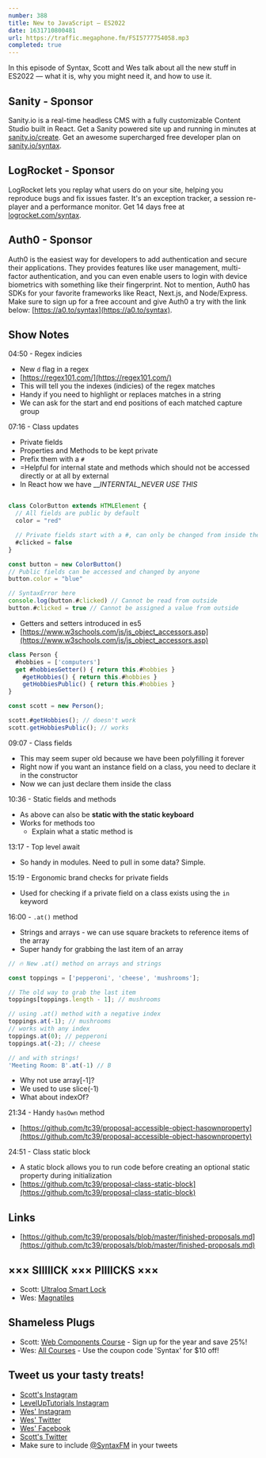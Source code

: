 ```yaml
---
number: 388
title: New to JavaScript — ES2022
date: 1631710800481
url: https://traffic.megaphone.fm/FSI5777754058.mp3
completed: true
---
```


In this episode of Syntax, Scott and Wes talk about all the new stuff in ES2022 — what it is, why you might need it, and how to use it.

## Sanity - Sponsor
Sanity.io is a real-time headless CMS with a fully customizable Content Studio built in React. Get a Sanity powered site up and running in minutes at [sanity.io/create](https://www.sanity.io/create). Get an awesome supercharged free developer plan on [sanity.io/syntax](https://www.sanity.io/syntax).

## LogRocket - Sponsor
LogRocket lets you replay what users do on your site, helping you reproduce bugs and fix issues faster. It's an exception tracker, a session re-player and a performance monitor. Get 14 days free at [logrocket.com/syntax](https://logrocket.com/syntax).

## Auth0 - Sponsor
Auth0 is the easiest way for developers to add authentication and secure their applications. They provides features like user management, multi-factor authentication, and you can even enable users to login with device biometrics with something like their fingerprint. Not to mention, Auth0 has SDKs for your favorite frameworks like React, Next.js, and Node/Express. Make sure to sign up for a free account and give Auth0 a try with the link below: [https://a0.to/syntax](https://a0.to/syntax).

## Show Notes
04:50 - Regex indicies
* New `d` flag in a regex
* [https://regex101.com/](https://regex101.com/)
* This will tell you the indexes (indicies) of the regex matches
* Handy if you need to highlight or replaces matches in a string
* We can ask for the start and end positions of each matched capture group

07:16 - Class updates
* Private fields
* Properties and Methods to be kept private 
* Prefix them with a `#` 
* =Helpful for internal state and methods which should not be accessed directly or at all by external 
* In React how we have ___INTERNTAL_NEVER USE THIS_

```jsx

class ColorButton extends HTMLElement {
  // All fields are public by default
  color = "red"

  // Private fields start with a #, can only be changed from inside the class
  #clicked = false
}

const button = new ColorButton()
// Public fields can be accessed and changed by anyone
button.color = "blue"

// SyntaxError here 
console.log(button.#clicked) // Cannot be read from outside
button.#clicked = true // Cannot be assigned a value from outside
```

* Getters and setters introduced in es5
* [https://www.w3schools.com/js/js_object_accessors.asp](https://www.w3schools.com/js/js_object_accessors.asp)

```jsx
class Person {
  #hobbies = ['computers']
  get #hobbiesGetter() { return this.#hobbies }
	#getHobbies() { return this.#hobbies }
	getHobbiesPublic() { return this.#hobbies }
}

const scott = new Person();

scott.#getHobbies(); // doesn't work
scott.getHobbiesPublic(); // works
```

09:07 - Class fields
* This may seem super old because we have been polyfilling it forever
* Right now if you want an instance field on a class, you need to declare it in the constructor
* Now we can just declare them inside the class

10:36 - Static fields and methods
* As above can also be **static with the static keyboard**
* Works for methods too
  * Explain what a static method is

13:17 - Top level await
* So handy in modules. Need to pull in some data? Simple. 

15:19 - Ergonomic brand checks for private fields
* Used for checking if a private field on a class exists using the `in` keyword

16:00 - `.at()` method
* Strings and arrays - we can use square brackets to reference items of the array
* Super handy for grabbing the last item of an array

```jsx
// 🔥 New .at() method on arrays and strings

const toppings = ['pepperoni', 'cheese', 'mushrooms'];

// The old way to grab the last item
toppings[toppings.length - 1]; // mushrooms

// using .at() method with a negative index
toppings.at(-1); // mushrooms 
// works with any index
toppings.at(0); // pepperoni
toppings.at(-2); // cheese

// and with strings!
'Meeting Room: B'.at(-1) // B
```

* Why not use array[-1]? 
* We used to use slice(-1)
* What about indexOf?

21:34 - Handy `hasOwn` method
* [https://github.com/tc39/proposal-accessible-object-hasownproperty](https://github.com/tc39/proposal-accessible-object-hasownproperty)

24:51 - Class static block
* A static block allows you to run code before creating an optional static property during initialization
* [https://github.com/tc39/proposal-class-static-block](https://github.com/tc39/proposal-class-static-block)

## Links
* [https://github.com/tc39/proposals/blob/master/finished-proposals.md](https://github.com/tc39/proposals/blob/master/finished-proposals.md)

## ××× SIIIIICK ××× PIIIICKS ×××
* Scott: [Ultraloq Smart Lock](https://amzn.to/3DVhzJC)
* Wes: [Magnatiles](https://amzn.to/3DU1lR2)

## Shameless Plugs
* Scott: [Web Components Course](https://www.leveluptutorials.com/pro) - Sign up for the year and save 25%!
* Wes: [All Courses](https://wesbos.com/courses/) - Use the coupon code 'Syntax' for $10 off!

## Tweet us your tasty treats!
* [Scott's Instagram](https://www.instagram.com/stolinski/)
* [LevelUpTutorials Instagram](https://www.instagram.com/LevelUpTutorials/)
* [Wes' Instagram](https://www.instagram.com/wesbos/)
* [Wes' Twitter](https://twitter.com/wesbos)
* [Wes' Facebook](https://www.facebook.com/wesbos.developer)
* [Scott's Twitter](https://twitter.com/stolinski)
* Make sure to include [@SyntaxFM](https://twitter.com/SyntaxFM) in your tweets